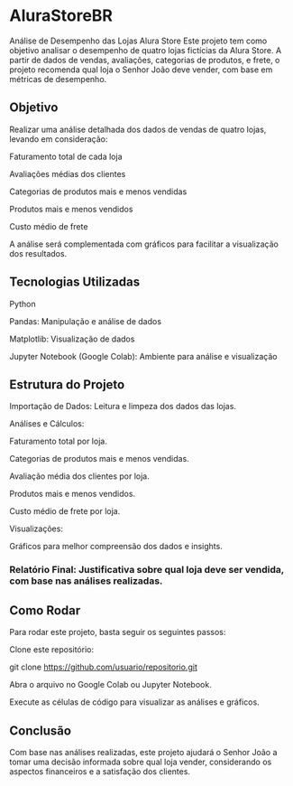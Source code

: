 # AluraStoreBR
Análise de Desempenho das Lojas Alura Store
Este projeto tem como objetivo analisar o desempenho de quatro lojas fictícias da Alura Store. A partir de dados de vendas, avaliações, categorias de produtos, e frete, o projeto recomenda qual loja o Senhor João deve vender, com base em métricas de desempenho.

## Objetivo
Realizar uma análise detalhada dos dados de vendas de quatro lojas, levando em consideração:

Faturamento total de cada loja

Avaliações médias dos clientes

Categorias de produtos mais e menos vendidas

Produtos mais e menos vendidos

Custo médio de frete

A análise será complementada com gráficos para facilitar a visualização dos resultados.

## Tecnologias Utilizadas
Python

Pandas: Manipulação e análise de dados

Matplotlib: Visualização de dados

Jupyter Notebook (Google Colab): Ambiente para análise e visualização

## Estrutura do Projeto
Importação de Dados: Leitura e limpeza dos dados das lojas.

Análises e Cálculos:

Faturamento total por loja.

Categorias de produtos mais e menos vendidas.

Avaliação média dos clientes por loja.

Produtos mais e menos vendidos.

Custo médio de frete por loja.

Visualizações:

Gráficos para melhor compreensão dos dados e insights.

### Relatório Final: Justificativa sobre qual loja deve ser vendida, com base nas análises realizadas.

## Como Rodar
Para rodar este projeto, basta seguir os seguintes passos:

Clone este repositório:

git clone https://github.com/usuario/repositorio.git

Abra o arquivo no Google Colab ou Jupyter Notebook.

Execute as células de código para visualizar as análises e gráficos.

## Conclusão
Com base nas análises realizadas, este projeto ajudará o Senhor João a tomar uma decisão informada sobre qual loja vender, considerando os aspectos financeiros e a satisfação dos clientes.
